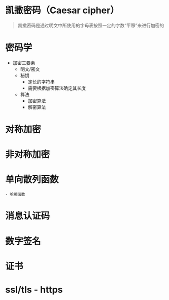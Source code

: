 # 凯撒密码（Caesar cipher）
> 凯撒密码是通过明文中所使用的字母表按照一定的字数“平移”来进行加密的

# 密码学

- 加密三要素
    - 明文/密文
    - 秘钥
        - 定长的字符串
        - 需要根据加密算法确定其长度
    - 算法
        - 加密算法
        - 解密算法


# 对称加密

# 非对称加密

# 单向散列函数
    - 哈希函数

# 消息认证码

# 数字签名
 
# 证书

# ssl/tls - https